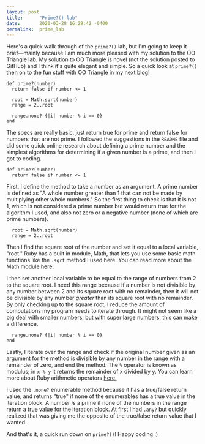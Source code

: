 ```yaml
---
layout: post
title:      "Prime?() lab"
date:       2020-03-28 16:29:42 -0400
permalink:  prime_lab
---
```



Here's a quick walk through of the `prime?()` lab, but I'm going to keep it brief—mainly because I am much more pleased with my solution to the OO Triangle lab. My solution to OO Triangle is novel (not the solution posted to GitHub) and I think it's quite elegant and simple. So a quick look at `prime?()` then on to the fun stuff with OO Triangle in my next blog!

```
def prime?(number)
  return false if number <= 1
  
  root = Math.sqrt(number)
  range = 2..root
  
  range.none? {|i| number % i == 0}
end
```

The specs are really basic, just return true for prime and return false for numbers that are not prime. I followed the suggestions in the `README` file and did some quick online research about defining a prime number and the simplest algorithms for determining if a given number is a prime, and then I got to coding. 

```
def prime?(number)
  return false if number <= 1
```

First, I define the method to take a number as an argument. A prime number is defined as "A whole number greater than 1 that can not be made by multiplying other whole numbers." So the first thing to check is that it is not 1, which is not considered a prime number but would return true for the algorithm I used, and also not zero or a negative number (none of which are prime numbers).

```
  root = Math.sqrt(number)
  range = 2..root
```

Then I find the square root of the number and set it equal to a local variable, "root." Ruby has a built in module, Math, that lets you use some basic math functions like the `.sqrt` method I used here. You can read more about the Math module [here.](https://ruby-doc.org/core-2.6/Math.html)

I then set another local variable to be equal to the range of numbers from 2 to the square root. I need this range because if a number is not divisible by any number between 2 and its square root with no remainder, then it will not be divisible by any number *greater* than its square root with no remainder. By only checking up to the square root, I reduce the amount of computations my program needs to iterate through. It might not seem like a big deal with smaller numbers, but with super large numbers, this can make a difference.

```
  range.none? {|i| number % i == 0}
end
```

Lastly, I iterate over the range and check if the original number given as an argument for the method is divisible by any number in the range with a remainder of zero, and end the method. The `%` operator is known as modulus; in `x % y` it returns the remainder of x divided by y. You can learn more about Ruby arithmetic operators [here.](https://www.w3resource.com/ruby/ruby-arithmetic-operators.php)

I used the `.none?` enumerable method because it has a true/false return value, and returns "true" if none of the enumerables has a true value in the iteration block. A number *is* a prime if none of the numbers in the range return a true value for the iteration block. At first I had `.any?` but quickly realized that was giving me the opposite of the true/false return value that I wanted.

And that's it, a quick run down on `prime?()`! Happy coding :)






